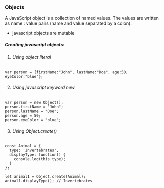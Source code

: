 ### Objects
A JavaScript object is a collection of named values. The values are written as name : value pairs (name and value separated by a colon).
* javascript objects are mutable


##### Creating javascript objects:
1. ###### Using object literal
```
var person = {firstName:"John", lastName:"Doe", age:50, eyeColor:"blue"};
```
2. ###### Using javascript keyword new
```
var person = new Object();
person.firstName = "John";
person.lastName = "Doe";
person.age = 50;
person.eyeColor = "blue";
```
3. ###### Using Object.create()
```
const Animal = {
  type: 'Invertebrates',
  displayType: function() {
    console.log(this.type);
  }
};

let animal1 = Object.create(Animal);
animal1.displayType(); // Invertebrates
```
